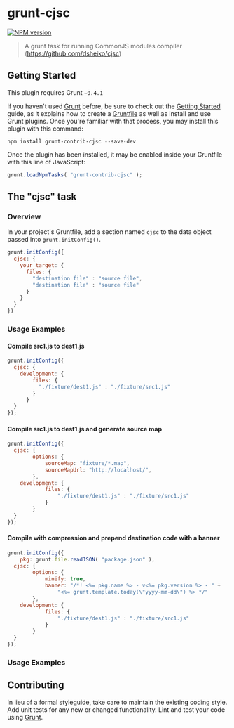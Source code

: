 # grunt-cjsc
[![NPM version](https://badge.fury.io/js/grunt-contrib-cjsc.png)](http://badge.fury.io/js/grunt-contrib-cjsc)

> A grunt task for running CommonJS modules compiler (https://github.com/dsheiko/cjsc)

## Getting Started
This plugin requires Grunt `~0.4.1`

If you haven't used [Grunt](http://gruntjs.com/) before, be sure to check out the [Getting Started](http://gruntjs.com/getting-started) guide, as it explains how to create a [Gruntfile](http://gruntjs.com/sample-gruntfile) as well as install and use Grunt plugins. Once you're familiar with that process, you may install this plugin with this command:

```shell
npm install grunt-contrib-cjsc --save-dev
```

Once the plugin has been installed, it may be enabled inside your Gruntfile with this line of JavaScript:

```js
grunt.loadNpmTasks( "grunt-contrib-cjsc" );
```

## The "cjsc" task

### Overview
In your project's Gruntfile, add a section named `cjsc` to the data object passed into `grunt.initConfig()`.

```js
grunt.initConfig({
  cjsc: {
    your_target: {
      files: {
        "destination file" : "source file",
        "destination file" : "source file"
      }
    }
  }
})
```


### Usage Examples

#### Compile src1.js to dest1.js
```js
grunt.initConfig({
  cjsc: {
    development: {
        files: {
          "./fixture/dest1.js" : "./fixture/src1.js"
        }
      }
  }
});
```

#### Compile src1.js to dest1.js and generate source map
```js
grunt.initConfig({
  cjsc: {
		options: {
			sourceMap: "fixture/*.map",
			sourceMapUrl: "http://localhost/",
		},
    development: {
			files: {
				"./fixture/dest1.js" : "./fixture/src1.js"
			}
		}
  }
});
```

#### Compile with compression and prepend destination code with a banner
```js
grunt.initConfig({
	pkg: grunt.file.readJSON( "package.json" ),
  cjsc: {
		options: {
			minify: true,
			banner: "/*! <%= pkg.name %> - v<%= pkg.version %> - " +
				"<%= grunt.template.today(\"yyyy-mm-dd\") %> */"
		},
    development: {
			files: {
				"./fixture/dest1.js" : "./fixture/src1.js"
			}
		}
  }
});
```

### Usage Examples

## Contributing
In lieu of a formal styleguide, take care to maintain the existing coding style. Add unit tests for any new or changed functionality. Lint and test your code using [Grunt](http://gruntjs.com/).

